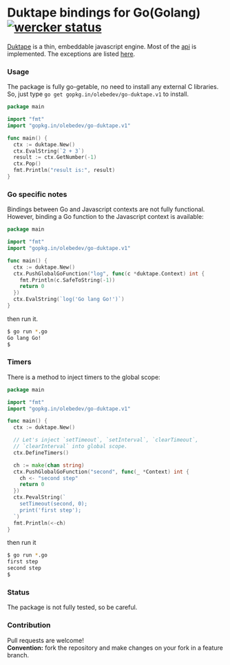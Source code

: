 # Duktape bindings for Go(Golang) [![wercker status](https://app.wercker.com/status/1ce7671d7223880e967bf8a81b96341d/s/master "wercker status")](https://app.wercker.com/project/bykey/1ce7671d7223880e967bf8a81b96341d)
[Duktape](http://duktape.org/index.html) is a thin, embeddable javascript engine.
Most of the [api](http://duktape.org/api.html) is implemented.
The exceptions are listed [here](https://github.com/olebedev/go-duktape/blob/master/api.go#L1566).

### Usage

The package is fully go-getable, no need to install any external C libraries.  
So, just type `go get gopkg.in/olebedev/go-duktape.v1` to install.


```go
package main

import "fmt"
import "gopkg.in/olebedev/go-duktape.v1"

func main() {
  ctx := duktape.New()
  ctx.EvalString(`2 + 3`)
  result := ctx.GetNumber(-1)
  ctx.Pop()
  fmt.Println("result is:", result)
}
```

### Go specific notes

Bindings between Go and Javascript contexts are not fully functional.
However, binding a Go function to the Javascript context is available:
```go
package main

import "fmt"
import "gopkg.in/olebedev/go-duktape.v1"

func main() {
  ctx := duktape.New()
  ctx.PushGlobalGoFunction("log", func(c *duktape.Context) int {
    fmt.Println(c.SafeToString(-1))
    return 0
  })
  ctx.EvalString(`log('Go lang Go!')`)
}
```
then run it.
```bash
$ go run *.go
Go lang Go!
$
```

### Timers

There is a method to inject timers to the global scope:
```go
package main

import "fmt"
import "gopkg.in/olebedev/go-duktape.v1"

func main() {
  ctx := duktape.New()

  // Let's inject `setTimeout`, `setInterval`, `clearTimeout`,
  // `clearInterval` into global scope.
  ctx.DefineTimers()

  ch := make(chan string)
  ctx.PushGlobalGoFunction("second", func(_ *Context) int {
    ch <- "second step"
    return 0
  })
  ctx.PevalString(`
    setTimeout(second, 0);
    print('first step');
  `)
  fmt.Println(<-ch)
}
```
then run it
```bash
$ go run *.go
first step
second step
$
```


### Status

The package is not fully tested, so be careful.


### Contribution

Pull requests are welcome!  
__Convention:__ fork the repository and make changes on your fork in a feature branch.
